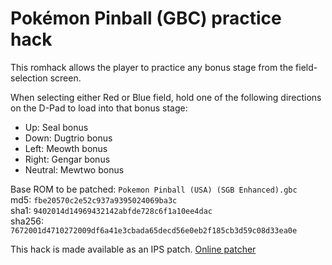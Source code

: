 # Pokémon Pinball (GBC) practice hack

This romhack allows the player to practice any bonus stage from the field-selection screen.

When selecting either Red or Blue field, hold one of the following directions on the D-Pad to load into that bonus stage:
* Up: Seal bonus
* Down: Dugtrio bonus
* Left: Meowth bonus
* Right: Gengar bonus
* Neutral: Mewtwo bonus

Base ROM to be patched: `Pokemon Pinball (USA) (SGB Enhanced).gbc`  
md5: `fbe20570c2e52c937a9395024069ba3c`  
sha1: `9402014d14969432142abfde728c6f1a10ee4dac`  
sha256: `7672001d4710272009df6a41e3cbada65decd56e0eb2f185cb3d59c08d33ea0e`

This hack is made available as an IPS patch. [Online patcher](https://www.romhacking.net/patch/)
